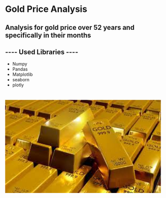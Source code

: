 # Gold Price Analysis

## Analysis for gold price over 52 years and specifically in their months 

## ---- Used Libraries ----
- Numpy
- Pandas 
- Matplotlib
- seaborn
- plotly 
#
<div style="width:100%;text-align: center; background-color:white;"> <img align=middle src="https://github.com/Abdulrahmankhaled11/Gold-Price-Analysis/blob/main/Gold.jpeg" width="700px" height="300px">
